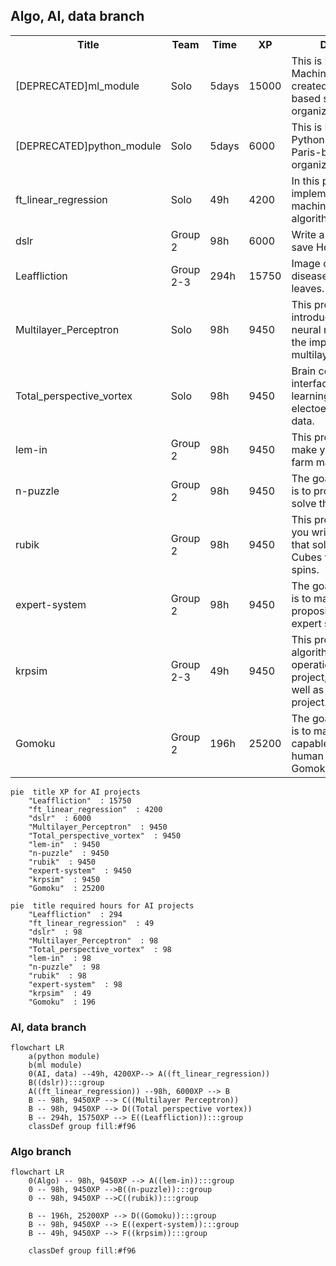 
## Algo, AI, data branch

<table>
<tr><th>Title</th><th>Team</th><th>Time</th><th>XP</th><th>Description</th></tr>
<tr><td>[DEPRECATED]ml_module <td>Solo<td>5days<td>15000<td>This is Bootcamp Machine Learning created by the Paris-based student organization 42 AI.</tr>
<tr><td>[DEPRECATED]python_module <td>Solo<td>5days<td>6000<td>This is Bootcamp Python created by the Paris-based student organization 42 AI.</tr>
<tr><td>ft_linear_regression <td>Solo<td>49h<td>4200<td>In this project, you will implement your first machine learning algorithm.</tr>
<tr><td>dslr <td>Group 2<td>98h<td>6000<td>Write a classifier and save Hogwarts!</tr>
<tr><td>Leaffliction <td>Group 2-3<td>294h<td>15750<td>Image classification by disease recognition on leaves.</tr>
<tr><td>Multilayer_Perceptron <td>Solo<td>98h<td>9450<td>This project is an introduction to artificial neural networks, with the implementation of a multilayer perceptron.</tr>
<tr><td>Total_perspective_vortex <td>Solo<td>98h<td>9450<td>Brain computer interface with machine learning based on electoencephalographic data.</tr>
<tr><td>lem-in <td>Group 2<td>98h<td>9450<td>This project is meant to make you code an ant farm manager.</tr>
<tr><td>n-puzzle <td>Group 2<td>98h<td>9450<td>The goal of this project is to programmatically solve the N-puzzle.</tr>
<tr><td>rubik <td>Group 2<td>98h<td>9450<td>This project will make you write a program that solves Rubik’s Cubes with minimum spins.</tr>
<tr><td>expert-system <td>Group 2<td>98h<td>9450<td>The goal of this project is to make a propositional calculus expert system.</tr>
<tr><td>krpsim <td>Group 2-3<td>49h<td>9450<td>This project may be an algorithmic project, an operational research project, an AI project as well as an industrial project... As you like.</tr>
<tr><td>Gomoku <td>Group 2<td>196h<td>25200<td>The goal of this project is to make an AI capable of beating human players at Gomoku.</tr>
</table>

```mermaid
pie  title XP for AI projects
	"Leaffliction"  : 15750
	"ft_linear_regression"  : 4200
	"dslr"  : 6000
	"Multilayer_Perceptron"  : 9450
	"Total_perspective_vortex"  : 9450
	"lem-in"  : 9450
	"n-puzzle"  : 9450
	"rubik"  : 9450
	"expert-system"  : 9450
	"krpsim"  : 9450
	"Gomoku"  : 25200
```

```mermaid
pie  title required hours for AI projects
	"Leaffliction"  : 294
	"ft_linear_regression"  : 49
	"dslr"  : 98
	"Multilayer_Perceptron"  : 98
	"Total_perspective_vortex"  : 98
	"lem-in"  : 98
	"n-puzzle"  : 98
	"rubik"  : 98
	"expert-system"  : 98
	"krpsim"  : 49
	"Gomoku"  : 196
```


### AI, data branch
```mermaid
flowchart LR
	a(python module)
	b(ml module)
	0(AI, data) --49h, 4200XP--> A((ft_linear_regression))
	B((dslr)):::group
	A((ft_linear_regression)) --98h, 6000XP --> B
	B -- 98h, 9450XP --> C((Multilayer Perceptron))
	B -- 98h, 9450XP --> D((Total perspective vortex))
	B -- 294h, 15750XP --> E((Leaffliction)):::group
    classDef group fill:#f96
```

### Algo branch
```mermaid
flowchart LR
	0(Algo) -- 98h, 9450XP --> A((lem-in)):::group
	0 -- 98h, 9450XP -->B((n-puzzle)):::group
	0 -- 98h, 9450XP -->C((rubik)):::group
	
	B -- 196h, 25200XP --> D((Gomoku)):::group
	B -- 98h, 9450XP --> E((expert-system)):::group
	B -- 49h, 9450XP --> F((krpsim)):::group

    classDef group fill:#f96
```
